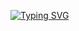 <a href="https://git.io/typing-svg"><img src="https://readme-typing-svg.demolab.com?font=Fira+Code&pause=1000&color=6E09F7&background=FFFFFF00&center=true&multiline=true&repeat=false&random=false&width=435&lines=snitch.lol;private+bio+link;discord.gg%2Fsnitchbio" alt="Typing SVG" /></a>
